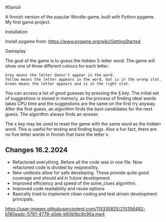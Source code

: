#Sanuli

A finnish version of the popular Wordle-game, built with Python pygame. My first game project.


Installation

Install pygame from: https://www.pygame.org/wiki/GettingStarted

Gameplay

The goal of the game is to guess the hidden 5-letter word. The game will show one of three different colours for each letter:

    Grey means the letter doesn't appear in the word.
    Yellow means the letter appears in the word, but is in the wrong slot.
    Green means the letter appears and is in the right slot.

You can access a list of good guesses by pressing the § key. The initial set of suggestions is stored in memory, as the process of finding ideal words takes CPU time and the suggestions are the same on the first try anyway. After the first guess, an algorithm finds the best candidates for the next guess. The algorithm always finds an answer. 

The x key may be used to reset the game with the same word as the hidden word. This is useful for testing and finding bugs. Also a fun fact, there are no five letter words in finnish that have the letter x.

## Changes 16.2.2024
* Refactored everything. Before all the code was in one file. Now refactored code is divided by responsility.
* New unittests allow for safe developing. These provide quite good coverage and should aid in future development.
* Improved efficiency and speed of the solve_clues algorithm.
* Improved code readability and reuse options
* Basically tried to implement clean coding and test driven development principals.


https://user-images.githubusercontent.com/115335825/210356482-b180eadc-5781-4779-a5eb-b60b1bc9c90a.mp4

